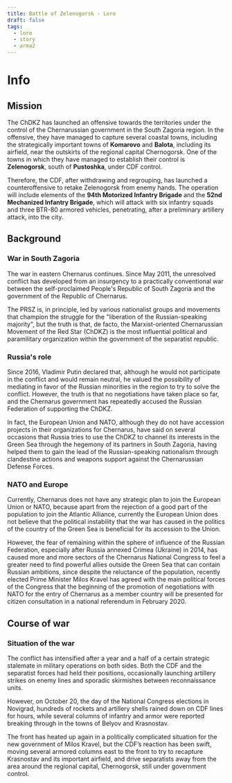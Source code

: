 ```yaml
---
title: Battle of Zelenogorsk - Lore
draft: false
tags:
  - lore
  - story
  - arma2
---
```


# Info

## Mission

The ChDKZ has launched an offensive towards the territories under the control of the Chernarussian government in the South Zagoria region. In the offensive, they have managed to capture several coastal towns, including the strategically important towns of **Komarovo** and **Balota**, including its airfield, near the outskirts of the regional capital Chernogorsk. One of the towns in which they have managed to establish their control is **Zelenogorsk**, south of **Pustoshka**, under CDF control.

Therefore, the CDF, after withdrawing and regrouping, has launched a counteroffensive to retake Zelenogorsk from enemy hands. The operation will include elements of the **94th Motorized Infantry Brigade** and the **52nd Mechanized Infantry Brigade**, which will attack with six infantry squads and three BTR-80 armored vehicles, penetrating, after a preliminary artillery attack, into the city.

## Background
### War in South Zagoria

The war in eastern Chernarus continues. Since May 2011, the unresolved conflict has developed from an insurgency to a practically conventional war between the self-proclaimed People's Republic of South Zagoria and the government of the Republic of Chernarus.

The PRSZ is, in principle, led by various nationalist groups and movements that champion the struggle for the "liberation of the Russian-speaking majority", but the truth is that, de facto, the Marxist-oriented Chernarussian Movement of the Red Star (ChDKZ) is the most influential political and paramilitary organization within the government of the separatist republic.

### Russia's role

Since 2016, Vladimir Putin declared that, although he would not participate in the conflict and would remain neutral, he valued the possibility of mediating in favor of the Russian minorities in the region to try to solve the conflict. However, the truth is that no negotiations have taken place so far, and the Chernarus government has repeatedly accused the Russian Federation of supporting the ChDKZ.

In fact, the European Union and NATO, although they do not have accession projects in their organizations for Chernarus, have said on several occasions that Russia tries to use the ChDKZ to channel its interests in the Green Sea through the hegemony of its partners in South Zagoria, having helped them to gain the lead of the Russian-speaking nationalism through clandestine actions and weapons support against the Chernarussian Defense Forces.

### NATO and Europe

Currently, Chernarus does not have any strategic plan to join the European Union or NATO, because apart from the rejection of a good part of the population to join the Atlantic Alliance, currently the European Union does not believe that the political instability that the war has caused in the politics of the country of the Green Sea is beneficial for its accession to the Union.

However, the fear of remaining within the sphere of influence of the Russian Federation, especially after Russia annexed Crimea (Ukraine) in 2014, has caused more and more sectors of the Chernarus National Congress to feel a greater need to find powerful allies outside the Green Sea that can contain Russian ambitions, since despite the reluctance of the population, recently elected Prime Minister Milos Kravel has agreed with the main political forces of the Congress that the beginning of the promotion of negotiations with NATO for the entry of Chernarus as a member country will be presented for citizen consultation in a national referendum in February 2020.

## Course of war
### Situation of the war

The conflict has intensified after a year and a half of a certain strategic stalemate in military operations on both sides. Both the CDF and the separatist forces had held their positions, occasionally launching artillery strikes on enemy lines and sporadic skirmishes between reconnaissance units.

However, on October 20, the day of the National Congress elections in Novigrad, hundreds of rockets and artillery shells rained down on CDF lines for hours, while several columns of infantry and armor were reported breaking through in the towns of Belyov and Krasnostav.

The front has heated up again in a politically complicated situation for the new government of Milos Kravel, but the CDF’s reaction has been swift, moving several armored columns east to the front to try to recapture Krasnostav and its important airfield, and drive separatists away from the area around the regional capital, Chernogorsk, still under government control.

